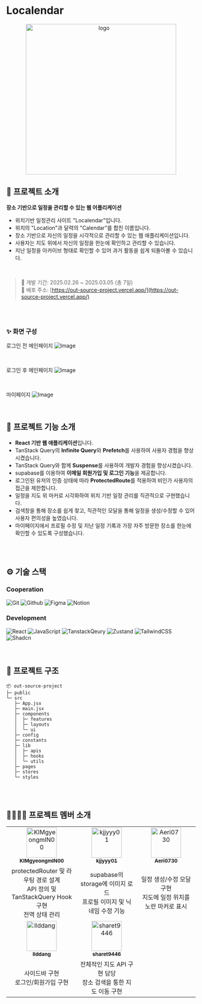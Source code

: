 # Localendar
<div align="center">
  <img width="400px" src="https://github.com/user-attachments/assets/039ffaf2-b574-449e-8eef-609b82ddee2f" alt="logo" />
</div>

## 📝 프로젝트 소개
**장소 기반으로 일정을 관리할 수 있는 웹 어플리케이션**

- 위치기반 일정관리 사이트 "Localendar"입니다.
- 위치의 "Location"과 달력의 "Calendar"를 합친 이름입니다.
- 장소 기반으로 자신의 일정을 시각적으로 관리할 수 있는 웹 애플리케이션입니다.
- 사용자는 지도 위에서 자신의 일정을 한눈에 확인하고 관리할 수 있습니다.
- 지난 일정을 아카이브 형태로 확인할 수 있어 과거 활동을 쉽게 되돌아볼 수 있습니다.

<br />

> 📅 개발 기간: 2025.02.26 ~ 2025.03.05 (총 7일) <br />
> 💬 배포 주소: [https://out-source-project.vercel.app/](https://out-source-project.vercel.app/)

<br />
<br />

### ✨ 화면 구성

로그인 전 메인페이지
![Image](https://github.com/user-attachments/assets/fcb939e8-a0ab-42f6-8361-41560c0ea083)

<br/>

로그인 후 메인페이지
![Image](https://github.com/user-attachments/assets/12a93444-0cb1-4947-9ea6-686bced07e5c)

<br/>

마이페이지
![Image](https://github.com/user-attachments/assets/2b653de6-5f54-4f59-bd94-59cc51fa351b)

<br />

## 📄 프로젝트 기능 소개

- **React 기반 웹 애플리케이션**입니다.
- TanStack Query의 **Infinite Query**와 **Prefetch**를 사용하여 사용자 경험을 향상시켰습니다.
- TanStack Query와 함께 **Suspense**를 사용하여 개발자 경험을 향상시켰습니다.
- supabase를 이용하여 **이메일 회원가입 및 로그인 기능**을 제공합니다.
- 로그인된 유저의 인증 상태에 따라 **ProtectedRoute**를 적용하여 비인가 사용자의 접근을 제한합니다.
- 일정을 지도 위 마커로 시각화하여 위치 기반 일정 관리를 직관적으로 구현했습니다.
- 검색창을 통해 장소를 쉽게 찾고, 직관적인 모달을 통해 일정을 생성/수정할 수 있어 사용자 편의성을 높였습니다.
- 마이페이지에서 프로필 수정 및 지난 일정 기록과 가장 자주 방문한 장소를 한눈에 확인할 수 있도록 구성했습니다.

<br />
<br />

## ⚙ 기술 스택

<div align="left">

### Cooperation
<img src="https://img.shields.io/badge/Git-F05032?style=for-the-badge&logo=git&logoColor=white" alt="Git" />
<img src="https://img.shields.io/badge/GitHub-181717?style=for-the-badge&logo=github&logoColor=white" alt="Github" />
<img src="https://img.shields.io/badge/Figma-F24E1E?style=for-the-badge&logo=figma&logoColor=white" alt="Figma" />
<img src="https://img.shields.io/badge/Notion-000000?style=for-the-badge&logo=notion&logoColor=white" alt="Notion" />
<br>

### Development
<img src="https://img.shields.io/badge/React-61DAFB?style=for-the-badge&logo=React&logoColor=black" alt="React" />
<img src="https://img.shields.io/badge/JavaScript-F7DF1E?style=for-the-badge&logo=JavaScript&logoColor=white" alt="JavaScript" />
<img src="https://img.shields.io/badge/Tanstackquery-FF4154?style=for-the-badge&logo=reactquery&logoColor=white" alt="TanstackQeury">
<img src="https://img.shields.io/badge/Zustand-82612C?style=for-the-badge&logo=&logoColor=white" alt="Zustand">      
<img src="https://img.shields.io/badge/Tailwind CSS-06B6D4?style=for-the-badge&amp;logo=Tailwind CSS&amp;logoColor=white" alt="TailwindCSS">
<img src="https://img.shields.io/badge/shadcn/ui-000000.svg?style=for-the-badge&logo=shadcn/ui&logoColor=white" alt="Shadcn" />

</div>

<br />
<br />

## 📁 프로젝트 구조

```
📦 out-source-project
├─ public
└─ src
   ├─ App.jsx
   ├─ main.jsx
   ├─ components
   │  ├─ features
   │  ├─ layouts
   │  └─ ui
   ├─ config
   ├─ constants
   ├─ lib
   │  ├─ apis
   │  ├─ hooks
   │  └─ utils
   ├─ pages
   ├─ stores
   └─ styles
```

<br />
<br />

## 👩‍👩‍👧‍👧 프로젝트 멤버 소개

<table>
  <tbody>
    <tr>
      <td width="300px" align="center">
        <a href="https://github.com/KIMgyeongmIN00">
        <img src="https://github.com/KIMgyeongmIN00.png" width="80" alt="KIMgyeongmIN00"/>
        <br />
        <sub><b>KIMgyeongmIN00</b></sub>
        </a>
        <br />
      </td>
      <td width="300px" align="center">
        <a href="https://github.com/kjjyyy01">
        <img src="https://github.com/kjjyyy01.png" width="80" alt="kjjyyy01"/>
        <br />
        <sub><b>kjjyyy01</b></sub>
        </a>
        <br />
      </td>
      <td width="300px" align="center">
        <a href="https://github.com/Aeri0730">
        <img src="https://github.com/Aeri0730.png" width="80" alt="Aeri0730"/>
        <br />
        <sub><b>Aeri0730</b></sub>
        </a>
        <br />
      </td>
    </tr>
    <tr>
      <td align="center">
        protectedRouter 및 라우팅 경로 설계 <br/>
        API 정의 및 TanStackQuery Hook 구현 <br/>
        전역 상태 관리 <br/>
      </td>
      <td align="center">
        supabase의 storage에 이미지 로드 <br/>
        프로필 이미지 및 닉네임 수정 기능 <br/>
      </td>
      <td align="center">
        일정 생성/수정 모달 구현 <br/>
        지도에 일정 위치를 노란 마커로 표시 <br/>
      </td>
    </tr>
    <tr>
      <td align="center">
        <a href="https://github.com/llddang">
        <img src="https://github.com/llddang.png" width="80" alt="llddang"/>
        <br />
        <sub><b>llddang</b></sub>
        </a>
        <br />
      </td>
      <td align="center">
        <a href="https://github.com/sharet9446">
        <img src="https://github.com/sharet9446.png" width="80" alt="sharet9446"/>
        <br />
        <sub><b>sharet9446</b></sub>
        </a>
        <br />
      </td>
      <td rowspan="2" align="center">
      </td>
    </tr>
    <tr>
      <td align="center">
        사이드바 구현 <br/>
        로그인/회원가입 구현 <br/>
      </td>
      <td align="center">
        전체적인 지도 API 구현 담당 <br/>
        장소 검색을 통한 지도 이동 구현 <br/>
      </td>
    </tr>
  </tbody>
</table>
